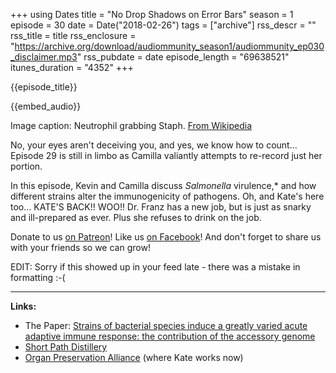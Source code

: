 +++
using Dates
title = "No Drop Shadows on Error Bars"
season = 1
episode = 30
date = Date("2018-02-26")
tags = ["archive"]
rss_descr = ""
rss_title = title
rss_enclosure = "https://archive.org/download/audiommunity_season1/audiommunity_ep030_disclaimer.mp3"
rss_pubdate = date
episode_length = "69638521"
itunes_duration = "4352"
+++

{{episode_title}}

{{embed_audio}}

Image caption: Neutrophil grabbing Staph. [From Wikipedia](https://en.wikipedia.org/wiki/Methicillin-resistant_Staphylococcus_aureus#/media/File:Human_neutrophil_ingesting_MRSA.jpg)

No, your eyes aren't deceiving you, and yes, we know how to count... Episode 29 is still in limbo as Camilla valiantly attempts to re-record just her portion. 

In this episode, Kevin and Camilla discuss *Salmonella* virulence,* and how different strains alter the immunogenicity of pathogens. Oh, and Kate's here too... KATE'S BACK!! WOO!! Dr. Franz has a new job, but is just as snarky and ill-prepared as ever. Plus she refuses to drink on the job.

Donate to us [on Patreon](https://www.patreon.com/audiommunity)!
Like us [on Facebook](https://www.facebook.com/audiommunity/)!
And don't forget to share us with your friends so we can grow!

EDIT: Sorry if this showed up in your feed late - there was a mistake in formatting :-(

---

**Links:**

- The Paper: [Strains of bacterial species induce a greatly varied acute adaptive immune response: the contribution of the accessory genome](http://journals.plos.org/plospathogens/article?id=10.1371/journal.ppat.1006726)
- [Short Path Distillery](http://shortpathdistillery.com/)
- [Organ Preservation Alliance](https://www.organpreservationalliance.org/) (where Kate works now)
